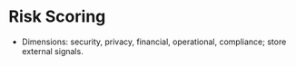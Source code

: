 # Risk Scoring
- Dimensions: security, privacy, financial, operational, compliance; store external signals.
